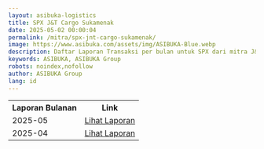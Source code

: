```yaml
---
layout: asibuka-logistics
title: SPX J&T Cargo Sukamenak
date: 2025-05-02 00:00:04
permalink: /mitra/spx-jnt-cargo-sukamenak/
image: https://www.asibuka.com/assets/img/ASIBUKA-Blue.webp
description: Daftar Laporan Transaksi per bulan untuk SPX dari mitra J&T Cargo Sukamenak.
keywords: ASIBUKA, ASIBUKA Group
robots: noindex,nofollow
author: ASIBUKA Group
lang: id
---
```

<div class='table-container'>
<table>
<tr>
<th>Laporan Bulanan</th><th>Link</th>
</tr>
<tr>
<td>2025-05</td>
<td><a class='btn block' title='Lihat Laporan' href='{{ page.permalink | replace: "/amp/", "" }}?function=komisi-asibuka-logistics&title=SPX%20JNT%20Cargo%20Sukamenak%20Periode%202025-5&title1=Ringkasan&id1=2PACX-1vTPeqxEnkAUsKekA0eIwQVVYkwNwbjolgYHMSLBbMgM4vK9WStDfwXZW6raUkGvqah1BSPc7WXHCYa0&gid1=499285548&title2=Transaksi&id2=2PACX-1vTPeqxEnkAUsKekA0eIwQVVYkwNwbjolgYHMSLBbMgM4vK9WStDfwXZW6raUkGvqah1BSPc7WXHCYa0&gid2=2124279933'>Lihat Laporan</a></td>
</tr>
<tr>
<td>2025-04</td>
<td><a class='btn block' title='Lihat Laporan' href='{{ page.permalink | replace: "/amp/", "" }}?function=komisi-asibuka-logistics&title=SPX%20JNT%20Cargo%20Sukamenak%20Periode%202025-4&title1=Ringkasan&id1=2PACX-1vRUSev-p6MPZbJ1-2OwkyACe4InaBBoTAD0FYwUQD-45vNLx6D2-8ePjjKTn-EQkn7Mz9EsJKF179SS&gid1=499285548&title2=Transaksi&id2=2PACX-1vRUSev-p6MPZbJ1-2OwkyACe4InaBBoTAD0FYwUQD-45vNLx6D2-8ePjjKTn-EQkn7Mz9EsJKF179SS&gid2=2124279933'>Lihat Laporan</a></td>
</tr>
</table>
</div>